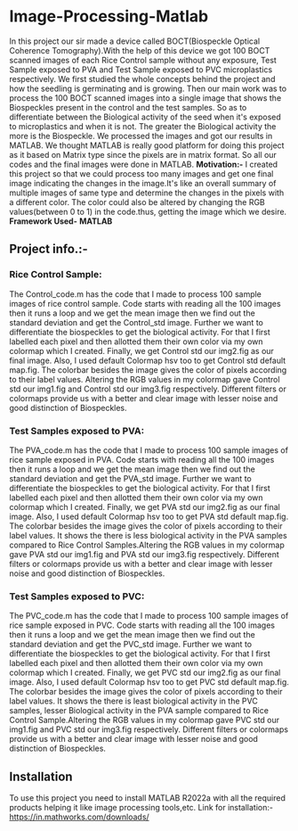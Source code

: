 # Image-Processing-Matlab
In this project our sir made a device called BOCT(Biospeckle Optical Coherence Tomography).With the help of this device we got 100 BOCT scanned images of each Rice Control sample without any exposure, Test Sample exposed to PVA and Test Sample exposed to PVC microplastics respectively. We first studied the whole concepts behind the project and how the seedling is germinating and is growing. Then our main work was to process the 100 BOCT scanned images into a single image that shows the Biospeckles present in the control and the test samples. So as to differentiate between the Biological activity of the seed when it's exposed to microplastics and when it is not. The greater the Biological activity the more is the Biospeckle. We processed the images and got our results in MATLAB. We thought MATLAB is really good platform for doing this project as it based on Matrix type since the pixels are in matrix format. So all our codes and the final images were done in MATLAB. 
**Motivation:-**  I created this project so that we could process too many images and get one final image indicating the changes in the image.It's like an overall summary of multiple images of same type and determine the changes in the pixels with a different color. The color could also be altered by changing the RGB values(between 0 to 1) in the code.thus, getting the image which we desire.
**Framework Used-** **MATLAB**
## Project info.:-
### Rice Control Sample:
The Control_code.m has the code that I made to process 100 sample images of rice control sample. Code starts with reading all the 100 images then it runs a loop and we get the mean image then we find out the standard deviation and get the Control_std image. Further we want to differentiate the biospeckles to get the biological activity. For that I first labelled each pixel and then allotted them their own color via my own colormap which I created. Finally, we get Control std our img2.fig as our final image. Also, I used default Colormap hsv too to get Control std default map.fig. The colorbar besides the image gives the color of pixels according to their label values. Altering the RGB values in my colormap gave Control std our img1.fig and Control std our img3.fig respectively. Different filters or colormaps provide us with a better and clear image with lesser noise and good distinction of Biospeckles. 
### Test Samples exposed to PVA:
The PVA_code.m has the code that I made to process 100 sample images of rice sample exposed in PVA. Code starts with reading all the 100 images then it runs a loop and we get the mean image then we find out the standard deviation and get the PVA_std image. Further we want to differentiate the biospeckles to get the biological activity. For that I first labelled each pixel and then allotted them their own color via my own colormap which I created. Finally, we get PVA std our img2.fig as our final image. Also, I used default Colormap hsv too to get PVA std default map.fig. The colorbar besides the image gives the color of pixels according to their label values. It shows the there is less biological activity in the PVA samples compared to Rice Control Samples.Altering the RGB values in my colormap gave PVA std our img1.fig and PVA std our img3.fig respectively. Different filters or colormaps provide us with a better and clear image with lesser noise and good distinction of Biospeckles.
### Test Samples exposed to PVC:
The PVC_code.m has the code that I made to process 100 sample images of rice sample exposed in PVC. Code starts with reading all the 100 images then it runs a loop and we get the mean image then we find out the standard deviation and get the PVC_std image. Further we want to differentiate the biospeckles to get the biological activity. For that I first labelled each pixel and then allotted them their own color via my own colormap which I created. Finally, we get PVC std our img2.fig as our final image. Also, I used default Colormap hsv too to get PVC std default map.fig. The colorbar besides the image gives the color of pixels according to their label values. It shows the there is least biological activity in the PVC samples, lesser Biological activity in the PVA sample compared to Rice Control Sample.Altering the RGB values in my colormap gave PVC std our img1.fig and PVC std our img3.fig respectively. Different filters or colormaps provide us with a better and clear image with lesser noise and good distinction of Biospeckles.
## Installation
To use this project you need to install MATLAB R2022a with all the required products helping it like image processing tools,etc. Link for installation:- https://in.mathworks.com/downloads/
